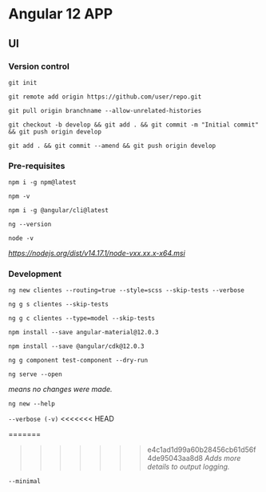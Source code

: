 # Angular 12 APP

## UI

### Version control

`git init`

`git remote add origin https://github.com/user/repo.git`

`git pull origin branchname --allow-unrelated-histories`

`git checkout -b develop && git add . && git commit -m "Initial commit" && git push origin develop`

`git add . && git commit --amend && git push origin develop`

### Pre-requisites

`npm i -g npm@latest`

`npm -v`

`npm i -g @angular/cli@latest`

`ng --version`

`node -v`

_https://nodejs.org/dist/v14.17.1/node-vxx.xx.x-x64.msi_

### Development

`ng new clientes --routing=true --style=scss --skip-tests --verbose`

`ng g s clientes --skip-tests`

`ng g c clientes --type=model --skip-tests`

`npm install --save angular-material@12.0.3`

`npm install --save @angular/cdk@12.0.3`

`ng g component test-component --dry-run`

`ng serve --open`

_means no changes were made._

`ng new --help `

`--verbose (-v)`
<<<<<<< HEAD

=======
>>>>>>> e4c1ad1d99a60b28456cb61d56f4de95043aa8d8
_Adds more details to output logging._

`--minimal`
